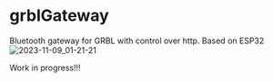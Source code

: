 # grblGateway
Bluetooth gateway for GRBL with control over http. Based on ESP32
![2023-11-09_01-21-21](https://github.com/beeline09/grblGateway/assets/2519627/a8d793f8-152d-4379-9f57-f5c0deb85bd0)

Work in progress!!!
